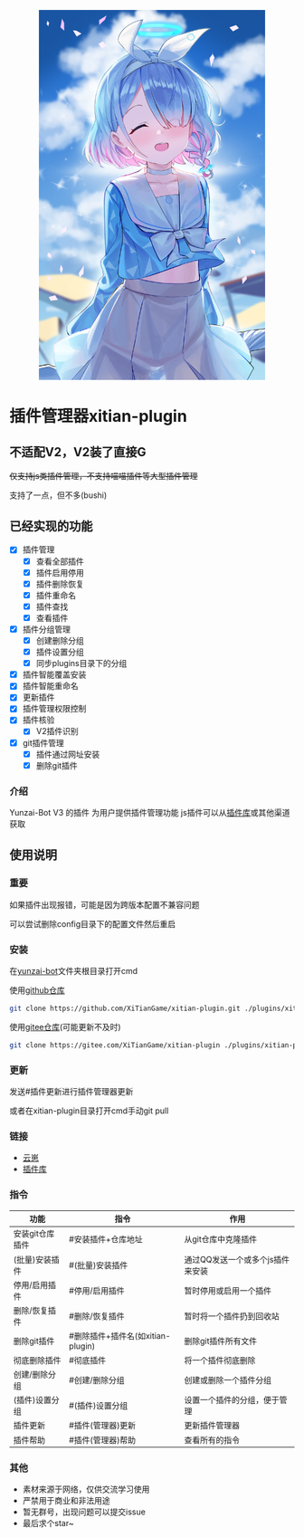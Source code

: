 <p align="center">
  <a href="https://github.com/XiTianGame/xitian-plugin">
    <img width="400" src="resources/img/head.jpg">
  </a>
</p>

# 插件管理器xitian-plugin

## 不适配V2，V2装了直接G

~~仅支持js类插件管理，不支持喵喵插件等大型插件管理~~

支持了一点，但不多(bushi)

## 已经实现的功能

- [x] 插件管理
    - [x] 查看全部插件
    - [x] 插件启用停用
    - [x] 插件删除恢复
    - [x] 插件重命名
    - [x] 插件查找
    - [x] 查看插件
- [x] 插件分组管理
    - [x] 创建删除分组
    - [x] 插件设置分组
    - [x] 同步plugins目录下的分组
- [x] 插件智能覆盖安装
- [x] 插件智能重命名
- [x] 更新插件
- [x] 插件管理权限控制
- [x] 插件核验
    - [x] V2插件识别
- [x] git插件管理
    - [x] 插件通过网址安装
    - [x] 删除git插件

### 介绍
Yunzai-Bot V3 的插件
为用户提供插件管理功能
js插件可以从[插件库](https://gitee.com/Hikari666/Yunzai-Bot-plugins-index)或其他渠道获取

## 使用说明

### 重要

如果插件出现报错，可能是因为跨版本配置不兼容问题

可以尝试删除config目录下的配置文件然后重启

### 安装

在[yunzai-bot](https://gitee.com/Le-niao/Yunzai-Bot)文件夹根目录打开cmd

使用[github仓库](https://github.com/XiTianGame/xitian-plugin)
```bash
git clone https://github.com/XiTianGame/xitian-plugin.git ./plugins/xitian-plugin/
```

使用[gitee仓库](https://gitee.com/XiTianGame/xitian-plugin)(可能更新不及时)
```bash
git clone https://gitee.com/XiTianGame/xitian-plugin ./plugins/xitian-plugin/
```


### 更新

发送#插件更新进行插件管理器更新

或者在xitian-plugin目录打开cmd手动git pull

### 链接

- [云崽](https://gitee.com/Le-niao/Yunzai-Bot)
- [插件库](https://gitee.com/Hikari666/Yunzai-Bot-plugins-index)

### 指令

| 功能 | 指令 | 作用 |
|----|----|----|
| 安装git仓库插件 | #安装插件+仓库地址 | 从git仓库中克隆插件 |
| (批量)安装插件 | #(批量)安装插件 | 通过QQ发送一个或多个js插件来安装 |
| 停用/启用插件 | #停用/启用插件 | 暂时停用或启用一个插件 |
| 删除/恢复插件 | #删除/恢复插件 | 暂时将一个插件扔到回收站 |
| 删除git插件 | #删除插件+插件名(如xitian-plugin) | 删除git插件所有文件 |
| 彻底删除插件 | #彻底插件 | 将一个插件彻底删除 |
| 创建/删除分组 | #创建/删除分组 | 创建或删除一个插件分组 |
| (插件)设置分组 | #(插件)设置分组 | 设置一个插件的分组，便于管理 |
| 插件更新 | #插件(管理器)更新 | 更新插件管理器 |
| 插件帮助 | #插件(管理器)帮助 | 查看所有的指令 |

### 其他

- 素材来源于网络，仅供交流学习使用
- 严禁用于商业和非法用途
- 暂无群号，出现问题可以提交issue
- 最后求个star~